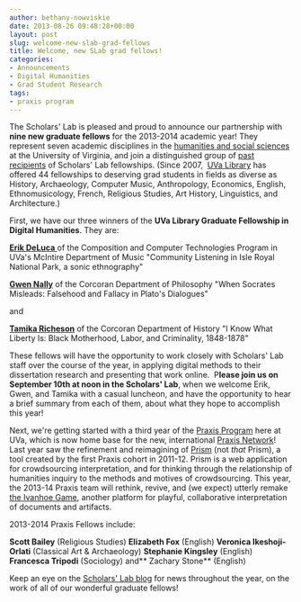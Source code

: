 ```yaml
---
author: bethany-nowviskie
date: 2013-08-26 09:48:28+00:00
layout: post
slug: welcome-new-slab-grad-fellows
title: Welcome, new SLab grad fellows!
categories:
- Announcements
- Digital Humanities
- Grad Student Research
tags:
- praxis program
---
```


The Scholars' Lab is pleased and proud to announce our partnership with **nine new graduate fellows** for the 2013-2014 academic year! They represent seven academic disciplines in the [humanities and social sciences](http://artsandsciences.virginia.edu/home/index.html) at the University of Virginia, and join a distinguished group of [past recipients](http://www.scholarslab.org/graduate-fellowships/) of Scholars' Lab fellowships. (Since 2007,  [UVa Library](http://library.virginia.edu) has offered 44 fellowships to deserving grad students in fields as diverse as History, Archaeology, Computer Music, Anthropology, Economics, English, Ethnomusicology, French, Religious Studies, Art History, Linguistics, and Architecture.)

First, we have our three winners of the **UVa Library Graduate Fellowship in Digital Humanities**. They are:

[**Erik DeLuca** ](http://erikdeluca.com/)of the Composition and Computer Technologies Program in UVa's McIntire Department of Music
"Community Listening in Isle Royal National Park, a sonic ethnography"

**[Gwen Nally](http://egnally.github.io/)** of the Corcoran Department of Philosophy
"When Socrates Misleads: Falsehood and Fallacy in Plato's Dialogues"

and

**[Tamika Richeson](http://history.virginia.edu/user/348)** of the Corcoran Department of History
"I Know What Liberty Is: Black Motherhood, Labor, and Criminality, 1848-1878"

These fellows will have the opportunity to work closely with Scholars' Lab staff over the course of the year, in applying digital methods to their dissertation research and presenting that work online.  P**lease join us on September 10th at noon in the Scholars' Lab**, when we welcome Erik, Gwen, and Tamika with a casual luncheon, and have the opportunity to hear a brief summary from each of them, about what they hope to accomplish this year!

Next, we're getting started with a third year of the [Praxis Program](http://praxis.scholarslab.org/) here at UVa, which is now home base for the new, international [Praxis Network](http://praxis-network.org/)!  Last year saw the refinement and reimagining of [Prism](http://prism.scholarslab.org/) (not _that_ Prism), a tool created by the first Praxis cohort in 2011-12. Prism is a web application for crowdsourcing interpretation, and for thinking through the relationship of humanities inquiry to the methods and motives of crowdsourcing. This year, the 2013-14 Praxis team will rethink, revive, and (we expect) utterly remake [the Ivanhoe Game](http://www.ivanhoegame.org/?page_id=21), another platform for playful, collaborative interpretation of documents and artifacts.

2013-2014 Praxis Fellows include:

**Scott Bailey** (Religious Studies)
**Elizabeth Fox** (English)
**Veronica Ikeshoji-Orlati** (Classical Art & Archaeology)
**Stephanie Kingsley** (English)
**Francesca Tripodi** (Sociology)
and** Zachary Stone** (English)

Keep an eye on the [Scholars' Lab blog](http://www.scholarslab.org/archives/) for news throughout the year, on the work of all of our wonderful graduate fellows!
